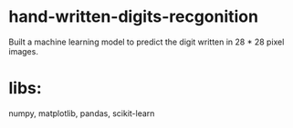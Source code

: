<h1> hand-written-digits-recgonition </h1>

Built a machine learning model to predict the digit written in 28 * 28 pixel images.

# libs:
numpy, matplotlib, pandas, scikit-learn
